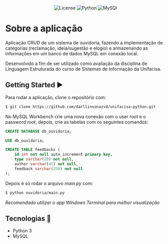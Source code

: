 <p align="center">
  <img alt="License" src="https://img.shields.io/badge/License-MIT-3776AB?style=for-the-badge">
  <img alt="Python" src="https://img.shields.io/badge/Python-3776AB?style=for-the-badge&logo=python&logoColor=white">
  <img alt="MySQl" src="https://img.shields.io/badge/MySQL-00000F?style=for-the-badge&logo=mysql&logoColor=white">
</p>

# Sobre a aplicação

Aplicação CRUD de um sistema de ouvidoria, fazendo a implementação de categorias (reclamação, ideia/sugestão e elogio) e armazenando as informações em um banco de dados MySQL em conexão local.

Desenvolvido a fim de ser utilizado como avaliação da disciplina de Linguagem Estruturada do curso de Sistemas de Informação da Unifacisa.

## Getting Started ▶️

Para rodar a aplicação, clone o repositório com:

```bash
$ git clone https://github.com/darllinsonazvd/unifacisa-python.git
```

No MySQL Workbench crie uma nova conexão com o user _root_ e o password _root_, depois, crie as tabelas com os seguintes comandos:

```sql
CREATE DATABASE db_ouvidoria;

USE db_ouvidoria;

CREATE TABLE feedbacks (
    id int not null auto_increment primary key,
    type varchar(20) not null,
    author varchar(45) not null,
    feedback varchar(250) not null
);
```

Depois é só rodar o arquivo _main.py_ com:

```bash
$ python ouvidoria/main.py
```

_Recomendado utilizar o app Windows Terminal para melhor visualização_

## Tecnologias 🚀

- Python 3
- MySQL
